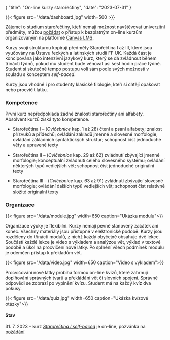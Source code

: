 {
"title": "On-line kurzy starořečtiny",
    "date": "2023-07-31"
}

{{< figure src="/data/dashboard.jpg" width=500 >}}

Zájemci o studium starořečtiny, kteří nemají možnost navštěvovat univerzitní předměty, můžou [požádat](mailto:Martin.Maslis@ff.cuni.cz) o přístup k bezplatným on-line kurzům organizovaným na platformě [Canvas LMS](https://www.instructure.com/lms-learning-management-system).  

Kurzy svojí strukturou kopírují předměty Starořečtina I až III, které jsou vyučovány na Ústavu řeckých a latinských studií FF UK. Každá část je koncipována jako intenzivní jazykový kurz, který se dá zvládnout během třinácti týdnů, pokud mu student bude věnovat asi šest hodin práce týdně. Student si skutečné tempo postupu volí sám podle svých možností v souladu s konceptem *self-paced*. 

Kurzy jsou vhodné i pro studenty klasické filologie, kteří si chtějí opakovat nebo procvičit látku. 

### Kompetence

První kurz nepředpokládá žádné znalosti starořečtiny ani alfabety. Absolvent kurzů získá tyto kompetence.

- Starořečtina I – (*Cvičebnice* kap. 1 až 28) čtení a psaní alfabety; znalost přízvuků a přídechů; ovládání základů jmenné a slovesné morfologie; ovládání základních syntaktických struktur; schopnost číst jednoduché věty a upravené texty

- Starořečtina II – (*Cvičebnice* kap. 29 až 62) zvládnutí zbývající jmenné morfologie; konceptuální zvládnutí celého slovesného systému; ovládání některých typů vedlejších vět; schopnost číst jednoduché originální texty

- Starořečtina III – (*Cvičebnice* kap. 63 až 91) zvládnutí zbývající slovesné morfologie; ovládání dalších typů vedlejších vět; schopnost číst relativně složité originální texty

### Organizace

{{< figure src="/data/module.jpg" width=650 caption="Ukázka modulu">}}

Organizace výuky je flexibilní. Kurzy nemají pevně stanovený začátek ani konec. Všechny materiály jsou přístupné v elektronické podobě. Kurzy jsou rozděleny do třinácti modulů, z nichž každý obyčejně obsahuje dvě lekce. Součástí každé lekce je video s výkladem a analýzou vět, výklad v textové podobě a úkol na procvičení nové látky. Po splnění všech podmínek modulu je odemčen přístup k překladům vět.  

{{< figure src="/data/video.jpg" width=650 caption="Video s výkladem">}}

Procvičování nové látky probíhá formou on-line kvízů, které zahrnují 
doplňování správných tvarů a překládání vět či slovních spojení. Správné odpovědi se zobrazí po vyplnění kvízu. Student má na každý kvíz dva pokusy.  

{{< figure src="/data/quiz.jpg" width=650 caption="Ukázka kvízové otázky">}}

#### Stav

31\. 7. 2023 – kurz *[Starořečtina I self-paced](https://canvas.instructure.com/courses/7191571)* je on-line, pozvánka na [požádání](mailto:Martin.Maslis@ff.cuni.cz)

